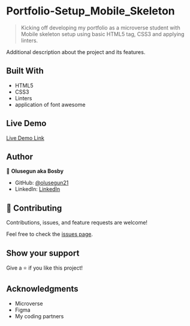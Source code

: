 # Portfolio-Setup_Mobile_Skeleton

> Kicking off developing  my portfolio as a microverse student with Mobile skeleton setup using basic HTML5 tag, CSS3 and applying linters.


Additional description about the project and its features.

## Built With

- HTML5
- CSS3
- Linters
- application of font awesome

## Live Demo

[Live Demo Link](https://olusegun21.github.io/Portfolio-Setup_Mobile_Skeleton/)


## Author

👤 **Olusegun aka Bosby**

- GitHub: [@olusegun21](https://github.com/olusegun21)
- LinkedIn: [LinkedIn](https://linkedin.com/in/olusegun-olagunju)



## 🤝 Contributing

Contributions, issues, and feature requests are welcome!

Feel free to check the [issues page](../../issues/).


## Show your support

Give a ⭐️ if you like this project!


## Acknowledgments

- Microverse
- Figma
- My coding partners 
